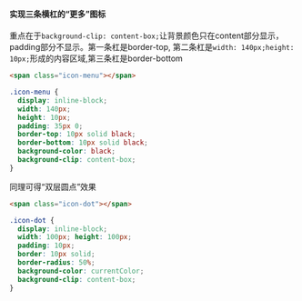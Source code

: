 #### 实现三条横杠的“更多”图标

重点在于`background-clip: content-box;`让背景颜色只在content部分显示，padding部分不显示。第一条杠是border-top,
第二条杠是`width: 140px;height: 10px;`形成的内容区域,第三条杠是border-bottom

```html
<span class="icon-menu"></span>
```

```css
.icon-menu {
  display: inline-block;
  width: 140px;
  height: 10px;
  padding: 35px 0;
  border-top: 10px solid black;
  border-bottom: 10px solid black;
  background-color: black;
  background-clip: content-box;
}
```

同理可得“双层圆点”效果

```html
<span class="icon-dot"></span>
```

```css
.icon-dot {
  display: inline-block; 
  width: 100px; height: 100px; 
  padding: 10px; 
  border: 10px solid; 
  border-radius: 50%; 
  background-color: currentColor; 
  background-clip: content-box; 
}
```